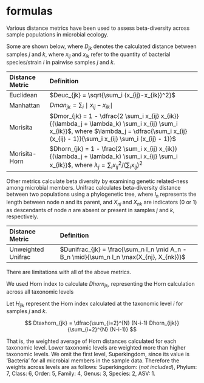 formulas
================

Various distance metrics have been used to assess beta-diversity across
sample populations in microbial ecology.

Some are shown below, where $D_{jk}$ denotes the calculated distance
between samples $j$ and $k$, where $x_{ij}$ and $x_{ik}$ refer to the
quantity of bacterial species/strain $i$ in pairwise samples $j$ and
$k$.

| Distance Metric | Definition                                                                                                                                                                                         |
|:----------------|:---------------------------------------------------------------------------------------------------------------------------------------------------------------------------------------------------|
| Euclidean       | $Deuc_{jk} = \sqrt{\sum_i (x_{ij}-x_{ik})^2}$                                                                                                                                                      |
| Manhattan       | $Dman_{jk}=\sum_i \mid x_{ij}-x_{ik} \mid$                                                                                                                                                         |
| Morisita        | $Dmor_{jk} = 1 - \dfrac{2 \sum_i x_{ij} x_{ik}}{(\lambda_j +  \lambda_k) \sum_i x_{ij} \sum_i  x_{ik}}$, where $\lambda_j = \dfrac{\sum_i x_{ij} (x_{ij} - 1)}{\sum_i x_{ij} \sum_i (x_{ij} - 1)}$ |
| Morisita-Horn   | $Dhorn_{jk} = 1 - \frac{2 \sum_i x_{ij} x_{ik}}{(\lambda_j +  \lambda_k) \sum_i x_{ij} \sum_i  x_{ik}}$, where $\lambda_j = \sum_i {x_{ij}}^2/(\sum_i x_{ij})^2$                                   |

Other metrics calculate beta diversity by examining genetic related-ness
among microbial members. Unifrac calculates beta-diversity distance
between two populations using a phylogenetic tree, where $l_n$
represents the length between node $n$ and its parent, and $X_{nj}$ and
$X_{nk}$ are indicators (0 or 1) as descendants of node $n$ are absent
or present in samples $j$ and $k$, respectively.

| Distance Metric    | Definition                                                                               |
|:-------------------|:-----------------------------------------------------------------------------------------|
| Unweighted Unifrac | $Dunifrac_{jk} = \frac{\sum_n l_n \mid A_n - B_n \mid}{\sum_n l_n \max(X_{nj}, X_{nk})}$ |

There are limitations with all of the above metrics.

We used Horn index to calculate $Dhorn_{jk}$, representing the Horn
calculation across all taxonomic levels

Let $H_{ijk}$ represent the Horn index calculated at the taxonomic level
$i$ for samples $j$ and $k$.

$$
Dtaxhorn_{jk} = \dfrac{\sum_{i=2}^{N} (N-i-1) Dhorn_{ijk}}{\sum_{i=2}^{N} (N-i-1)}
$$

That is, the weighted average of Horn distances calculated for each
taxonomic level. Lower taxonomic levels are weighted more than higher
taxonomic levels. We omit the first level, Superkingdom, since its value
is ‘Bacteria’ for all microbial members in the sample data. Therefore
the weights across levels are as follows: Superkingdom: (*not
included*), Phylum: 7, Class: 6, Order: 5, Family: 4, Genus: 3, Species:
2, ASV: 1.
